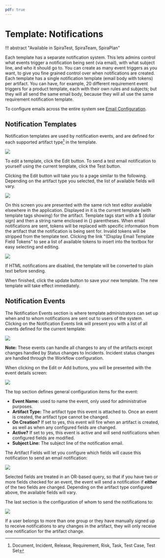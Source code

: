 ```yaml
---
pdf: true
---
```


# Template: Notifications
!!! abstract "Available in SpiraTest, SpiraTeam, SpiraPlan"

Each template has a separate notification system. This lets admins control what events trigger a notification being sent (via email), with what subject line, and who it should go to. You can create as many event triggers as you want, to give you fine grained control over when notifications are created. Each template has a single notification template (email body with tokens) per artifact. You can have, for example, 20 different requirement event triggers for a product template, each with their own rules and subjects; but they will all send the same email body, because they will all use the same requirement notification template.

To configure emails across the entire system see [Email Configuration](System.md/#email-configuration).

## Notification Templates
Notification templates are used by notification events, and are defined for each supported artifact type[^supported-artifacts] in the template.

![](img/Template_Notifications_183.png)

To edit a template, click the Edit button. To send a test email notification to yourself using the current template, click the Test button.

Clicking the Edit button will take you to a page similar to the following. Depending on the artifact type you selected, the list of available fields will vary.

![](img/Template_Notifications_184.png)

On this screen you are presented with the same rich text editor available elsewhere in the application. Displayed in it is the current template (with template tags showing) for the artifact. Template tags start with a $ (dollar sign) and then a string name enclosed in {}
parentheses. When email notifications are sent, tokens will be replaced with specific information from the artifact that the notification is being sent for. Invalid tokens will be stripped from the template text. Clicking the link "(Display Email Template Field Tokens" to see a list of available tokens to insert into the textbox for easy selecting and editing.

![](img/Template_Notifications_185.png)

If HTML notifications are disabled, the template will be converted to plain text before sending.

When finished, click the update button to save your new template. The new template will take effect immediately.


## Notification Events
The Notification Events section is where template administrators can set up when and to whom notifications are sent out to users of the system. Clicking on the Notification Events link will present you with a list of all events defined for the current template:

![](img/Template_Notifications_186.png)

**Note:** These events can handle all changes to any of the artifacts except changes handled by Status changes to Incidents. Incident status changes are handled through the Workflow configuration.

When clicking on the Edit or Add buttons, you will be presented with the event details screen:

![](img/Template_Notifications_187.png)

The top section defines general configuration items for the event:

-   **Event Name:** used to name the event, only used for administrative purposes.
-   **Artifact Type:** The artifact type this event is attached to. Once an event is created, the artifact type cannot be changed.
-   **On Creation?** If set to yes, this event will fire when an artifact is created, as well as when any configured fields are changed.
-   **Active?** If set to yes, this event is active and will send notifications when configured fields are modified.
-   **Subject Line:** The subject line of the notification email.

The Artifact Fields will let you configure which fields will cause this notification to send an email notification:

![](img/Template_Notifications_188.png)

Selected fields are treated in an OR-based query, so that if you have two or more fields checked for an event, the event will send a notification if **either** of the two fields are changed. Depending on the artifact type configured above, the available fields will vary.

The last section is the configuration of whom to send the notifications to:

![](img/Template_Notifications_189.png)

If a user belongs to more than one group or they have manually signed up to receive notifications to any changes in the artifact, they will only receive one notification for the artifact change.

[^supported-artifacts]: Document, Incident, Release, Requirement, Risk, Task, Test Case, Test Set